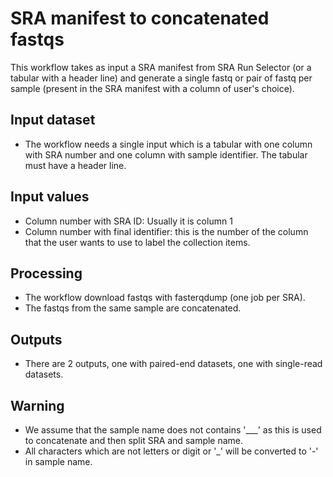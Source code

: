 # SRA manifest to concatenated fastqs

This workflow takes as input a SRA manifest from SRA Run Selector (or a tabular with a header line) and generate a single fastq or pair of fastq per sample (present in the SRA manifest with a column of user's choice).

## Input dataset

- The workflow needs a single input which is a tabular with one column with SRA number and one column with sample identifier. The tabular must have a header line.

## Input values

- Column number with SRA ID: Usually it is column 1
- Column number with final identifier: this is the number of the column that the user wants to use to label the collection items.

## Processing

- The workflow download fastqs with fasterqdump (one job per SRA).
- The fastqs from the same sample are concatenated.

## Outputs

- There are 2 outputs, one with paired-end datasets, one with single-read datasets.

## Warning

- We assume that the sample name does not contains '___' as this is used to concatenate and then split SRA and sample name.
- All characters which are not letters or digit or '_' will be converted to '-' in sample name.
